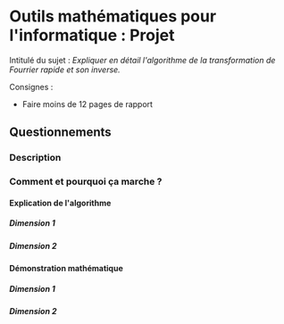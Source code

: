 # Outils mathématiques pour l'informatique : Projet

Intitulé du sujet : *Expliquer en détail l'algorithme de la transformation de Fourrier rapide et son inverse.*

Consignes : 
- Faire moins de 12 pages de rapport

## Questionnements

### Description

### Comment et pourquoi ça marche ?

#### Explication de l'algorithme

##### Dimension 1

##### Dimension 2

#### Démonstration mathématique

##### Dimension 1

##### Dimension 2
